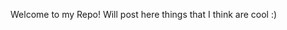 Welcome to my Repo!
Will post here things that I think are cool :)

<!---
itayflam/itayflam is a ✨ special ✨ repository because its `README.md` (this file) appears on your GitHub profile.
You can click the Preview link to take a look at your changes.
--->
